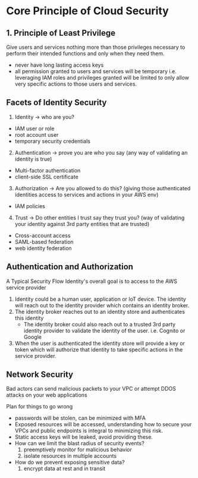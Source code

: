 # Core Principle of Cloud Security

## 1. Principle of Least Privilege
Give users and services nothing more than those privileges necessary to perform their intended functions and only when they need them.
- never have long lasting access keys
- all permission granted to users and services will be temporary i.e. leveraging IAM roles and privileges granted will be limited to only allow very specific actions to those users and services.

## Facets of Identity Security
1. Identity -> who are you? 
- IAM user or role
- root account user
- temporary security credentials

2. Authentication -> prove you are who you say (any way of validating an identity is true)
- Multi-factor authentication
- client-side SSL certificate

3. Authorization -> Are you allowed to do this? (giving those authenticated identities access to services and actions in your AWS env)
- IAM policies

4. Trust -> Do other entities I trust say they trust you? (way of validating your identity against 3rd party entities that are trusted)
- Cross-account access
- SAML-based federation
- web identity federation

## Authentication and Authorization

A Typical Security Flow
Identity's overall goal is to access to the AWS service provider
1. Identity could be a human user, application or IoT device. The identity will reach out to the identity provider which contains an identity broker.
2. The identity broker reaches out to an identity store and authenticates this identity
   - The identity broker could also reach out to a trusted 3rd party identity provider to validate the identity of the user. i.e. Cognito or Google
3. When the user is authenticated the identity store will provide a key or token which will authorize that identity to take specific actions in the service provider.

## Network Security

Bad actors can send malicious packets to your VPC or attempt DDOS attacks on your web applications

Plan for things to go wrong
- passwords will be stolen, can be minimized with MFA
- Exposed resources will be accessed, understanding how to secure your VPCs and public endpoints is integral to minimizing this risk.
- Static access keys will be leaked, avoid providing these.
- How can we limit the blast radius of security events?
  1. preemptively monitor for malicious behavior
  2. isolate resources in multiple accounts
- How do we prevent exposing sensitive data?
  1. encrypt data at rest and in transit